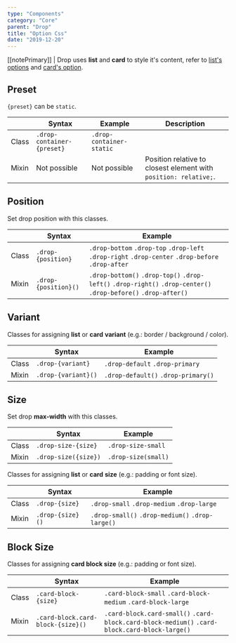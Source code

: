 ```yaml
---
type: "Components"
category: "Core"
parent: "Drop"
title: "Option Css"
date: "2019-12-20"
---
```


[[notePrimary]]
| Drop uses **list** and **card** to style it's content, refer to [list's options](/components/core/list/option-css) and [card's option](/components/core/card/option-css).

## Preset

`{preset}` can be `static`.

<div class="table-scroll">

|                         | Syntax                                    | Example                       | Description                   |
| ----------------------- | ----------------------------------------- | ----------------------------- | ----------------------------- |
| Class                   | `.drop-container-{preset}`                         | `.drop-container-static` |
| Mixin                   | Not possible                              | Not possible                  | Position relative to closest element with `position: relative;`.            |

</div>

<demo>
  <demovanilla src="vanilla/components/core/drop/static">
  </demovanilla>
</demo>

## Position

Set drop position with this classes.

|                         | Syntax                                    | Example                       |
| ----------------------- | ----------------------------------------- | ----------------------------- |
| Class                   | `.drop-{position}`                        | `.drop-bottom` `.drop-top` `.drop-left` `.drop-right` `.drop-center` `.drop-before` `.drop-after` |
| Mixin                   | `.drop-{position}()`                      | `.drop-bottom()` `.drop-top()` `.drop-left()` `.drop-right()` `.drop-center()` `.drop-before()` `.drop-after()` |

<demo>
  <demovanilla src="vanilla/components/core/drop/left">
  </demovanilla>
  <demovanilla src="vanilla/components/core/drop/right">
  </demovanilla>
  <demovanilla src="vanilla/components/core/drop/center">
  </demovanilla>
  <demovanilla src="vanilla/components/core/drop/before">
  </demovanilla>
  <demovanilla src="vanilla/components/core/drop/after">
  </demovanilla>
</demo>

## Variant

Classes for assigning **list** or **card** **variant** (e.g.: border / background / color).

<div class="table-scroll">

|                         | Syntax                                    | Example                       |
| ----------------------- | ----------------------------------------- | ----------------------------- |
| Class                   | `.drop-{variant}`                        | `.drop-default` `.drop-primary` |
| Mixin                   | `.drop-{variant}()`                      | `.drop-default()` `.drop-primary()`         |

</div>

<demo>
  <demovanilla src="vanilla/components/core/drop/list-variant">
  </demovanilla>
</demo>

<demo>
  <demovanilla src="vanilla/components/core/drop/card-variant">
  </demovanilla>
</demo>

## Size

Set drop **max-width** with this classes.

<div class="table-scroll">

|                         | Syntax                                    | Example                       |
| ----------------------- | ----------------------------------------- | ----------------------------- |
| Class                   | `.drop-size-{size}`                        | `.drop-size-small`             |
| Mixin                   | `.drop-size({size})`                   | `.drop-size(small)`         |

</div>

Classes for assigning **list** or **card** **size** (e.g.: padding or font size).

<div class="table-scroll">

|                         | Syntax                                    | Example                       |
| ----------------------- | ----------------------------------------- | ----------------------------- |
| Class                   | `.drop-{size}`                           | `.drop-small` `.drop-medium` `.drop-large`|
| Mixin                   | `.drop-{size}()`                         | `.drop-small()` `.drop-medium()` `.drop-large()`         |

</div>

<demo>
  <demovanilla src="vanilla/components/core/drop/list-size">
  </demovanilla>
</demo>

<demo>
  <demovanilla src="vanilla/components/core/drop/card-size">
  </demovanilla>
</demo>

## Block Size

Classes for assigning **card block size** (e.g.: padding or font size).

<div class="table-scroll">

|                         | Syntax                                    | Example                       |
| ----------------------- | ----------------------------------------- | ----------------------------- |
| Class                   | `.card-block-{size}`                           | `.card-block-small` `.card-block-medium` `.card-block-large`|
| Mixin                   | `.card-block.card-block-{size}()`                         | `.card-block.card-small()` `.card-block.card-block-medium()` `.card-block.card-block-large()`         |

</div>

<demo>
  <demovanilla src="vanilla/components/core/drop/block-size">
  </demovanilla>
</demo>

